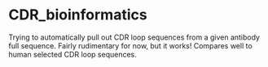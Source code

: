 # CDR_bioinformatics
Trying to automatically pull out CDR loop sequences from a given antibody full sequence. Fairly rudimentary for now, but it works! Compares well to human selected CDR loop sequences.
